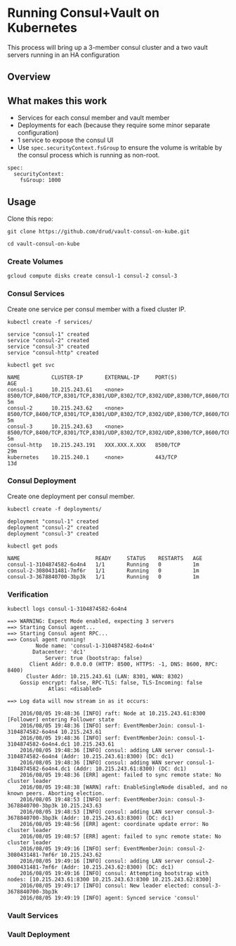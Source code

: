# Running Consul+Vault on Kubernetes

This process will bring up a 3-member consul cluster and a two vault
servers running in an HA configuration

## Overview



## What makes this work

- Services for each consul member and vault member
- Deployments for each (because they require some minor separate configuration)
- 1 service to expose the consul UI
- Use `spec.securityContext.fsGroup` to ensure the volume is writable by the consul process which is running as non-root.

```
spec:
  securityContext:
    fsGroup: 1000
```

## Usage

Clone this repo:

```
git clone https://github.com/drud/vault-consul-on-kube.git
```

```
cd vault-consul-on-kube
```

### Create Volumes

```
gcloud compute disks create consul-1 consul-2 consul-3
```

### Consul Services

Create one service per consul member with a fixed cluster IP. 

```
kubectl create -f services/
```

```
service "consul-1" created
service "consul-2" created
service "consul-3" created
service "consul-http" created
```

```
kubectl get svc
```
```
NAME          CLUSTER-IP       EXTERNAL-IP     PORT(S)                                                                   AGE
consul-1      10.215.243.61    <none>          8500/TCP,8400/TCP,8301/TCP,8301/UDP,8302/TCP,8302/UDP,8300/TCP,8600/TCP   5m
consul-2      10.215.243.62    <none>          8500/TCP,8400/TCP,8301/TCP,8301/UDP,8302/TCP,8302/UDP,8300/TCP,8600/TCP   5m
consul-3      10.215.243.63    <none>          8500/TCP,8400/TCP,8301/TCP,8301/UDP,8302/TCP,8302/UDP,8300/TCP,8600/TCP   5m
consul-http   10.215.243.191   XXX.XXX.X.XXX   8500/TCP                                                                  29m
kubernetes    10.215.240.1     <none>          443/TCP                                                                   13d
```

### Consul Deployment

Create one deployment per consul member.

```
kubectl create -f deployments/
```
```
deployment "consul-1" created
deployment "consul-2" created
deployment "consul-3" created
```

```
kubectl get pods
```
```
NAME                        READY     STATUS    RESTARTS   AGE
consul-1-3104874582-6o4n4   1/1       Running   0          1m
consul-2-3080431481-7mf6r   1/1       Running   0          1m
consul-3-3678840700-3bp3k   1/1       Running   0          1m
```


### Verification

```
kubectl logs consul-1-3104874582-6o4n4
```
```
==> WARNING: Expect Mode enabled, expecting 3 servers
==> Starting Consul agent...
==> Starting Consul agent RPC...
==> Consul agent running!
         Node name: 'consul-1-3104874582-6o4n4'
        Datacenter: 'dc1'
            Server: true (bootstrap: false)
       Client Addr: 0.0.0.0 (HTTP: 8500, HTTPS: -1, DNS: 8600, RPC: 8400)
      Cluster Addr: 10.215.243.61 (LAN: 8301, WAN: 8302)
    Gossip encrypt: false, RPC-TLS: false, TLS-Incoming: false
             Atlas: <disabled>

==> Log data will now stream in as it occurs:

    2016/08/05 19:48:36 [INFO] raft: Node at 10.215.243.61:8300 [Follower] entering Follower state
    2016/08/05 19:48:36 [INFO] serf: EventMemberJoin: consul-1-3104874582-6o4n4 10.215.243.61
    2016/08/05 19:48:36 [INFO] serf: EventMemberJoin: consul-1-3104874582-6o4n4.dc1 10.215.243.61
    2016/08/05 19:48:36 [INFO] consul: adding LAN server consul-1-3104874582-6o4n4 (Addr: 10.215.243.61:8300) (DC: dc1)
    2016/08/05 19:48:36 [INFO] consul: adding WAN server consul-1-3104874582-6o4n4.dc1 (Addr: 10.215.243.61:8300) (DC: dc1)
    2016/08/05 19:48:36 [ERR] agent: failed to sync remote state: No cluster leader
    2016/08/05 19:48:38 [WARN] raft: EnableSingleNode disabled, and no known peers. Aborting election.
    2016/08/05 19:48:53 [INFO] serf: EventMemberJoin: consul-3-3678840700-3bp3k 10.215.243.63
    2016/08/05 19:48:53 [INFO] consul: adding LAN server consul-3-3678840700-3bp3k (Addr: 10.215.243.63:8300) (DC: dc1)
    2016/08/05 19:48:56 [ERR] agent: coordinate update error: No cluster leader
    2016/08/05 19:48:57 [ERR] agent: failed to sync remote state: No cluster leader
    2016/08/05 19:49:16 [INFO] serf: EventMemberJoin: consul-2-3080431481-7mf6r 10.215.243.62
    2016/08/05 19:49:16 [INFO] consul: adding LAN server consul-2-3080431481-7mf6r (Addr: 10.215.243.62:8300) (DC: dc1)
    2016/08/05 19:49:16 [INFO] consul: Attempting bootstrap with nodes: [10.215.243.61:8300 10.215.243.63:8300 10.215.243.62:8300]
    2016/08/05 19:49:17 [INFO] consul: New leader elected: consul-3-3678840700-3bp3k
    2016/08/05 19:49:19 [INFO] agent: Synced service 'consul'
```

### Vault Services

### Vault Deployment

